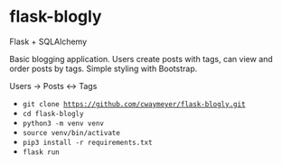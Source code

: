 # flask-blogly

Flask + SQLAlchemy

Basic blogging application. Users create posts with tags, can view and order posts by tags. Simple styling with Bootstrap.

Users -> Posts <-> Tags

- <code>git clone https://github.com/cwaymeyer/flask-blogly.git</code>
- <code>cd flask-blogly</code>
- <code>python3 -m venv venv</code>
- <code>source venv/bin/activate</code>
- <code>pip3 install -r requirements.txt</code>
- <code>flask run</code>
